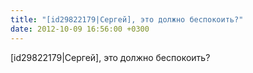 ```yaml
---
title: "[id29822179|Сергей], это должно беспокоить?"
date: 2012-10-09 16:56:00 +0300
---
```


[id29822179|Сергей], это должно беспокоить?

